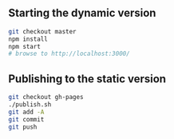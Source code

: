 ## Starting the dynamic version

```bash
git checkout master
npm install
npm start
# browse to http://localhost:3000/
```

## Publishing to the static version
```bash
git checkout gh-pages
./publish.sh
git add -A
git commit
git push
```
